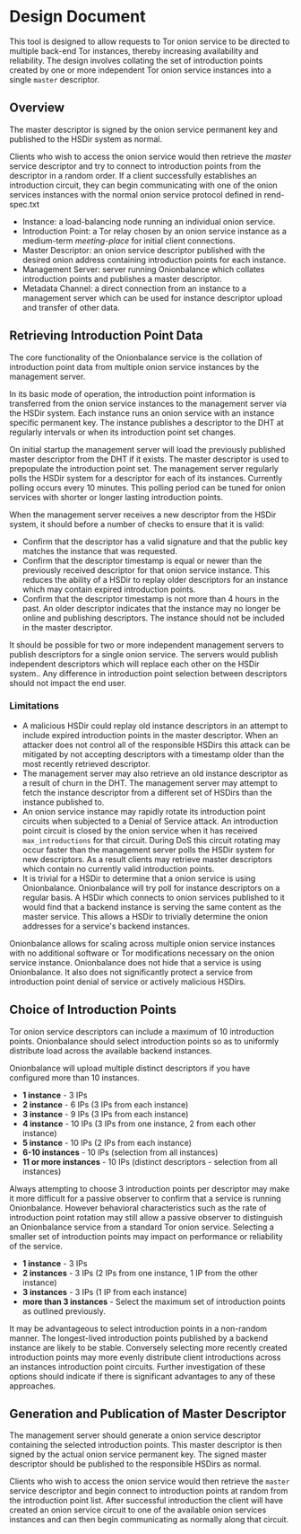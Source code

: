 # Design Document

This tool is designed to allow requests to Tor onion service to be
directed to multiple back-end Tor instances, thereby increasing
availability and reliability. The design involves collating the set of
introduction points created by one or more independent Tor onion service
instances into a single `master` descriptor.

## Overview

The master descriptor is signed by the onion service permanent key and
published to the HSDir system as normal.

Clients who wish to access the onion service would then retrieve the
*master* service descriptor and try to connect to introduction points
from the descriptor in a random order. If a client successfully
establishes an introduction circuit, they can begin communicating with
one of the onion services instances with the normal onion service
protocol defined in rend-spec.txt

* Instance: a load-balancing node running an individual onion service.
* Introduction Point: a Tor relay chosen by an onion service instance as a
  medium-term *meeting-place* for initial client connections.
* Master Descriptor: an onion service descriptor published with the desired
  onion address containing introduction points for each instance.
* Management Server: server running Onionbalance which collates introduction
  points and publishes a master descriptor.
* Metadata Channel: a direct connection from an instance to a management server
  which can be used for instance descriptor upload and transfer of other data.

## Retrieving Introduction Point Data

The core functionality of the Onionbalance service is the collation of
introduction point data from multiple onion service instances by the
management server.

In its basic mode of operation, the introduction point information is
transferred from the onion service instances to the management server
via the HSDir system. Each instance runs an onion service with an
instance specific permanent key. The instance publishes a descriptor to
the DHT at regularly intervals or when its introduction point set
changes.

On initial startup the management server will load the previously
published master descriptor from the DHT if it exists. The master
descriptor is used to prepopulate the introduction point set. The
management server regularly polls the HSDir system for a descriptor for
each of its instances. Currently polling occurs every 10 minutes. This
polling period can be tuned for onion services with shorter or longer
lasting introduction points.

When the management server receives a new descriptor from the HSDir
system, it should before a number of checks to ensure that it is valid:

* Confirm that the descriptor has a valid signature and that the public key
  matches the instance that was requested.
* Confirm that the descriptor timestamp is equal or newer than the previously
  received descriptor for that onion service instance. This reduces the ability
  of a HSDir to replay older descriptors for an instance which may contain
  expired introduction points.
* Confirm that the descriptor timestamp is not more than 4 hours in the past.
  An older descriptor indicates that the instance may no longer be online and
  publishing descriptors. The instance should not be included in the master
  descriptor.

It should be possible for two or more independent management servers to
publish descriptors for a single onion service. The servers would
publish independent descriptors which will replace each other on the
HSDir system.. Any difference in introduction point selection between
descriptors should not impact the end user.

### Limitations

* A malicious HSDir could replay old instance descriptors in an attempt to
  include expired introduction points in the master descriptor. When an
  attacker does not control all of the responsible HSDirs this attack can be
  mitigated by not accepting descriptors with a timestamp older than the most
  recently retrieved descriptor.
* The management server may also retrieve an old instance descriptor as a
  result of churn in the DHT. The management server may attempt to fetch the
  instance descriptor from a different set of HSDirs than the instance
  published to.
* An onion service instance may rapidly rotate its introduction point circuits
  when subjected to a Denial of Service attack. An introduction point circuit
  is closed by the onion service when it has received `max_introductions` for
  that circuit. During DoS this circuit rotating may occur faster than the
  management server polls the HSDir system for new descriptors. As a result
  clients may retrieve master descriptors which contain no currently valid
  introduction points.
* It is trivial for a HSDir to determine that a onion service is using
  Onionbalance. Onionbalance will try poll for instance descriptors on a
  regular basis. A HSDir which connects to onion services published to it would
  find that a backend instance is serving the same content as the master
  service. This allows a HSDir to trivially determine the onion addresses for a
  service's backend instances.

Onionbalance allows for scaling across multiple onion service instances
with no additional software or Tor modifications necessary on the onion
service instance. Onionbalance does not hide that a service is using
Onionbalance. It also does not significantly protect a service from
introduction point denial of service or actively malicious HSDirs.

## Choice of Introduction Points

Tor onion service descriptors can include a maximum of 10 introduction
points. Onionbalance should select introduction points so as to
uniformly distribute load across the available backend instances.

Onionbalance will upload multiple distinct descriptors if you have
configured more than 10 instances.

* **1 instance** - 3 IPs
* **2 instance** - 6 IPs (3 IPs from each instance)
* **3 instance** - 9 IPs (3 IPs from each instance)
* **4 instance** - 10 IPs (3 IPs from one instance, 2 from each other
    instance)
* **5 instance** - 10 IPs (2 IPs from each instance)
* **6-10 instances** - 10 IPs (selection from all instances)
* **11 or more instances** - 10 IPs (distinct descriptors - selection
    from all instances)

Always attempting to choose 3 introduction points per descriptor may
make it more difficult for a passive observer to confirm that a service
is running Onionbalance. However behavioral characteristics such as the
rate of introduction point rotation may still allow a passive observer
to distinguish an Onionbalance service from a standard Tor onion
service. Selecting a smaller set of introduction points may impact on
performance or reliability of the service.

* **1 instance** - 3 IPs
* **2 instances** - 3 IPs (2 IPs from one instance, 1 IP from the
    other instance)
* **3 instances** - 3 IPs (1 IP from each instance)
* **more than 3 instances** - Select the maximum set of introduction
    points as outlined previously.

It may be advantageous to select introduction points in a non-random
manner. The longest-lived introduction points published by a backend
instance are likely to be stable. Conversely selecting more recently
created introduction points may more evenly distribute client
introductions across an instances introduction point circuits. Further
investigation of these options should indicate if there is significant
advantages to any of these approaches.

## Generation and Publication of Master Descriptor

The management server should generate a onion service descriptor
containing the selected introduction points. This master descriptor is
then signed by the actual onion service permanent key. The signed master
descriptor should be published to the responsible HSDirs as normal.

Clients who wish to access the onion service would then retrieve the
`master` service descriptor and begin connect to introduction points
at random from the introduction point list. After successful
introduction the client will have created an onion service circuit to
one of the available onion services instances and can then begin
communicating as normally along that circuit.
